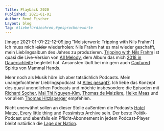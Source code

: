 ```yaml
---
Title: Playback 2020
Published: 2021-01-01
Author: René Fischer
Layout: blog
Tag: #liebefürdieohren,#gesprocheneworte
---
```

[image 2021-01-01-22-12-09.jpg "Meisterwerk: Tripping with Nils Frahm"]
Ich muss mich <strike>leider</strike> wiederholen: Nils Frahm hat es  mal wieder geschafft, mein Lieblingsalbum des Jahres zu produzieren. [Tripping with Nils Frahm](https://open.spotify.com/album/1NbOBXUF862DsBNF5byxzh?si=Ijz8Zj32SVC3Lh0uie8xaw) ist quasi die Live-Version von [All Melody](https://open.spotify.com/album/7FUIQIDxNu0F8iH98irz7N?si=WEjRfbcOTQWvwQrh4al8_A), dem Album das mich [2018 in Dauerschleife](https://gaehn.org/articles/liebe-fuer-die-ohren-2018/) begleitet hat. Ansonsten läuft bei mir gern auch [Captured Spirits](https://open.spotify.com/album/3C69O5UprPEvhb9YVrPVFz?si=7JWHH1ZdSrumni5qtjoCbw) von Mammal Hands.

Mehr noch als Musik höre ich aber tatsächlich Podcasts. Mein unangefochtener Lieblingspodcast ist [Alles gesagt?](https://www.zeit.de/serie/alles-gesagt). Ich liebe das Konzept des quasi unendlichen Podcasts und möchte insbesondere die Episoden mit [Richard Socher](https://www.zeit.de/digital/2020-11/richard-socher-kuenstliche-intelligenz-interviewpodcast-alles-gesagt), [Mai Thi Nguyen-Kim](https://www.zeit.de/2020-07/mai-thi-nguyen-kim-interviewpodcast-alles-gesagt), [Thomas de Maizière](https://www.zeit.de/politik/2020-07/thomas-de-maiziere-interviewpodcast-alles-gesagt), [Heiko Maas](https://www.zeit.de/gesellschaft/2020-04/heiko-maas-corona-krise-interviewpodcast-alles-gesagt) und vor allem [Thomas Hitzlsperger]( https://www.zeit.de/gesellschaft/2020-02/thomas-hitzlsperger-interviewpodcast-alles-gesagt) empfehlen.

Nicht unerwähnt sollen an dieser Stelle außerdem die Podcasts [Hotel Matze](https://mitvergnuegen.com/hotelmatze/), [Every little thing](https://gimletmedia.com/shows/every-little-thing) und  [Pessimists Archive](https://pessimists.co/) sein. Der beste Politik-Podcast und ebenfalls ein Pflicht-Abonnement in jedem Podcast-Player bleibt natürlich die [Lage der Nation](https://lagedernation.org/).
